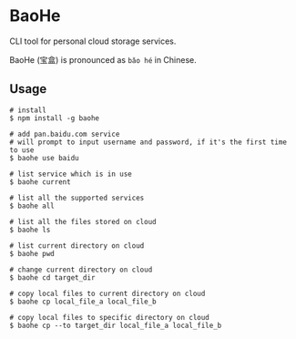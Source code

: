 # BaoHe

CLI tool for personal cloud storage services.

BaoHe (宝盒) is pronounced as `bǎo hé` in Chinese.

## Usage

    # install
    $ npm install -g baohe

    # add pan.baidu.com service
    # will prompt to input username and password, if it's the first time to use
    $ baohe use baidu

    # list service which is in use
    $ baohe current

    # list all the supported services
    $ baohe all

    # list all the files stored on cloud
    $ baohe ls

    # list current directory on cloud
    $ baohe pwd

    # change current directory on cloud
    $ baohe cd target_dir

    # copy local files to current directory on cloud
    $ baohe cp local_file_a local_file_b

    # copy local files to specific directory on cloud
    $ baohe cp --to target_dir local_file_a local_file_b
